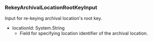 ### RekeyArchivalLocationRootKeyInput
Input for re-keying archival location's root key.

- locationId: System.String
  - Field for specifying location identifier of the archival location.
